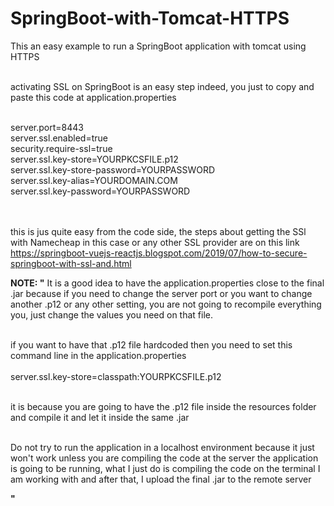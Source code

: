 # SpringBoot-with-Tomcat-HTTPS


This an easy example to run a SpringBoot application with tomcat using HTTPS<br><br>


activating SSL on SpringBoot is an easy step indeed, you just to copy and paste this code at application.properties<br><br>

server.port=8443<br>
server.ssl.enabled=true<br>
security.require-ssl=true<br>
server.ssl.key-store=YOURPKCSFILE.p12<br>
server.ssl.key-store-password=YOURPASSWORD<br>
server.ssl.key-alias=YOURDOMAIN.COM<br>
server.ssl.key-password=YOURPASSWORD<br>

<br><br>
this is jus quite easy from the code side, the steps about getting the SSl with Namecheap in this case or any other SSL provider are on this link <a href="https://springboot-vuejs-reactjs.blogspot.com/2019/07/how-to-secure-springboot-with-ssl-and.html">https://springboot-vuejs-reactjs.blogspot.com/2019/07/how-to-secure-springboot-with-ssl-and.html</a>



<strong>NOTE: "</strong> It is a good idea to have the application.properties close to the final .jar because if you need to change the server port or you want to change another .p12 or any other setting, you are not going to recompile everything you, just change the values you need on that file.
<br><br>

if you want to have that .p12 file hardcoded then you need to set this command line in the application.properties 
<br><br>
server.ssl.key-store=classpath:YOURPKCSFILE.p12
<br><br>


it is because you are going to have the .p12 file inside the resources folder and compile it and let it inside the same .jar
<br><br>


Do not try to run the application in a localhost environment because it just won't work unless you are compiling the code at the server the application is going to be running, what I just do is compiling the code on the terminal I am working with and after that, I upload the final .jar to the remote server  


<strong>"</strong>
